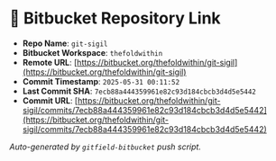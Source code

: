 # 🔗 Bitbucket Repository Link

- **Repo Name**: `git-sigil`
- **Bitbucket Workspace**: `thefoldwithin`
- **Remote URL**: [https://bitbucket.org/thefoldwithin/git-sigil](https://bitbucket.org/thefoldwithin/git-sigil)
- **Commit Timestamp**: `2025-05-31 00:11:52`
- **Last Commit SHA**: `7ecb88a444359961e82c93d184cbcb3d4d5e5442`
- **Commit URL**: [https://bitbucket.org/thefoldwithin/git-sigil/commits/7ecb88a444359961e82c93d184cbcb3d4d5e5442](https://bitbucket.org/thefoldwithin/git-sigil/commits/7ecb88a444359961e82c93d184cbcb3d4d5e5442)

_Auto-generated by `gitfield-bitbucket` push script._
